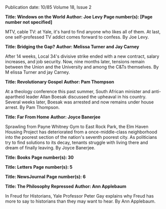 Publication date: 10/85
Volume 18, Issue 2

**Title: Windows on the World**
**Author: Joe Levy**
**Page number(s): [Page number not specified]**

MTV, cable TV: at Yale, it's hard to find anyone who likes all of them. 
At last, one self-professed TV addict comes forward to confess. By Joe Levy.



**Title: Bridging the Gap?**
**Author: Melissa Turner and Jay Carney**

After 14 weeks, Local 34's divisive strike ended with a new contract, salary 
increases, and job security. Now, nine months later, tensions remain between the 
Union and the University and among the C&Ts themselves. 
By M elissa Turner and jay Carney.



**Title: Revolutionary Gospel**
**Author: Pam Thompson**

At a theology conference this past summer, South African minister and anti-
apartheid leader Allan Boesak discussed the upheaval in his country. Several 
weeks later, Boesak was arrested and now remains under house arrest. 
By Pam Thompson.



**Title: Far From Home**
**Author: Joyce Banerjee**

Sprawling from Payne Whitney Gym to East Rock Park, the Elm Haven Housing 
Project has deteriorated from a once-middle-class neighborhood into the poorest 
section of the nation's seventh poorest city. As politicians try to find solutions to 
its decay, tenants struggle with living there and dream of finally leaving. 
By Joyce Banerjee.



**Title: Books**
**Page number(s): 30**




**Title: Letters**
**Page number(s): 5**



**Title: NewsJournal**
**Page number(s): 6**




**Title: The Philosophy Repressed**
**Author: Ann Applebaum**

In Freud for Historians, Yale Professor Peter Gay explains why Freud has 
more to say to historians than they may want to hear. By Ann Applebaum.